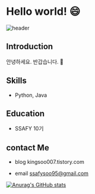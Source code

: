 

# Hello world! 😄

![header](https://capsule-render.vercel.app/api?type=wave&color=auto&height=300&section=header&text=SSAFY%2010th&fontSize=90)

## Introduction
안녕하세요. 반갑습니다. 🙉
## Skills
- Python, Java

## Education
- SSAFY 10기 

## contact Me
- blog kingsoo007.tistory.com

- email ssafysoo95@gmail.com



[![Anurag's GitHub stats](https://github-readme-stats.vercel.app/api?username=dldydtn0805&show_icons=true&theme=radical)](https://github.com/anuraghazra/github-readme-stats)